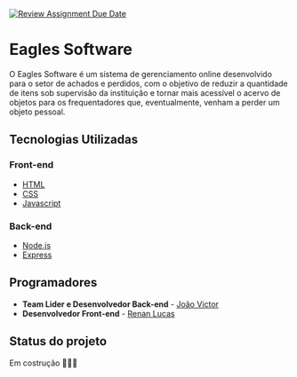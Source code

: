 [![Review Assignment Due Date](https://classroom.github.com/assets/deadline-readme-button-24ddc0f5d75046c5622901739e7c5dd533143b0c8e959d652212380cedb1ea36.svg)](https://classroom.github.com/a/U2l29CBO)

# Eagles Software

O Eagles Software é um sistema de gerenciamento online desenvolvido para o setor de achados e perdidos, com o objetivo de reduzir a quantidade de itens sob supervisão da instituição e tornar mais acessível o acervo de objetos para os frequentadores que, eventualmente, venham a perder um objeto pessoal.

## Tecnologias Utilizadas

### Front-end

- [HTML](https://developer.mozilla.org/pt-BR/docs/Web/HTML)
- [CSS](https://developer.mozilla.org/pt-BR/docs/Web/CSS)
- [Javascript](https://developer.mozilla.org/pt-BR/docs/Web/JavaScript)

### Back-end

- [Node.js](https://nodejs.org/en)
- [Express](https://expressjs.com/pt-br/)

## Programadores

- <b>Team Lider e Desenvolvedor Back-end</b> - [João Victor](https://github.com/JoaoVictor-dev1)
- <b>Desenvolvedor Front-end</b> - [Renan Lucas](https://github.com/Renanlucass)

## Status do projeto

Em costrução 👷‍♂️🚧
